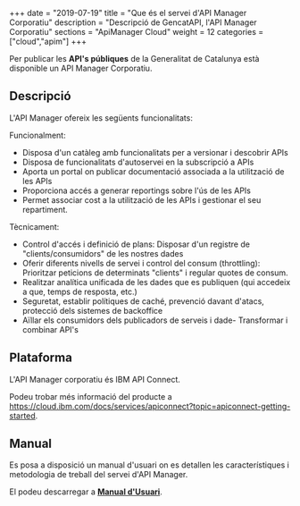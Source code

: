 +++
date        = "2019-07-19"
title       = "Que és el servei d'API Manager Corporatiu"
description = "Descripció de GencatAPI, l'API Manager Corporatiu"
sections    = "ApiManager Cloud"
weight      = 12
categories  = ["cloud","apim"]
+++

Per publicar les **API's públiques** de la Generalitat de Catalunya està disponible un API Manager Corporatiu.

## Descripció

L'API Manager ofereix les següents funcionalitats:

Funcionalment:

- Disposa d'un catàleg amb funcionalitats per a versionar i descobrir APIs
- Disposa de funcionalitats d'autoservei en la subscripció a APIs
- Aporta un portal on publicar documentació associada a la utilització de les APIs
- Proporciona accés a generar reportings sobre l'ús de les APIs
- Permet associar cost a la utilització de les APIs i gestionar el seu repartiment.

Tècnicament:

- Control d'accés i definició de plans: Disposar d'un registre de "clients/consumidors" de les nostres dades 
- Oferir diferents nivells de servei i control del consum (throttling): Prioritzar peticions de determinats "clients" i regular quotes de consum. 
- Realitzar analítica unificada de les dades que es publiquen (qui accedeix a que, temps de resposta, etc.) 
- Seguretat, establir polítiques de caché, prevenció davant d'atacs, protecció dels sistemes de backoffice 
- Aïllar els consumidors dels publicadors de serveis i dade- 
Transformar i combinar API's

## Plataforma

L'API Manager corporatiu és IBM API Connect.

Podeu trobar més informació del producte a https://cloud.ibm.com/docs/services/apiconnect?topic=apiconnect-getting-started.

## Manual

Es posa a disposició un manual d'usuari on es detallen les característiques i metodologia de treball del servei d'API Manager.

El podeu descarregar a [**Manual d'Usuari**](/related/cloud/Manual-Usuari-APIM.pdf).

